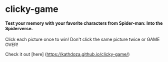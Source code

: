 # clicky-game

#### Test your memory with your favorite characters from Spider-man: Into the Spiderverse. 

Click each picture once to win! Don't click the same picture twice or GAME OVER!

Check it out [here] (https://kathdoza.github.io/clicky-game/)
